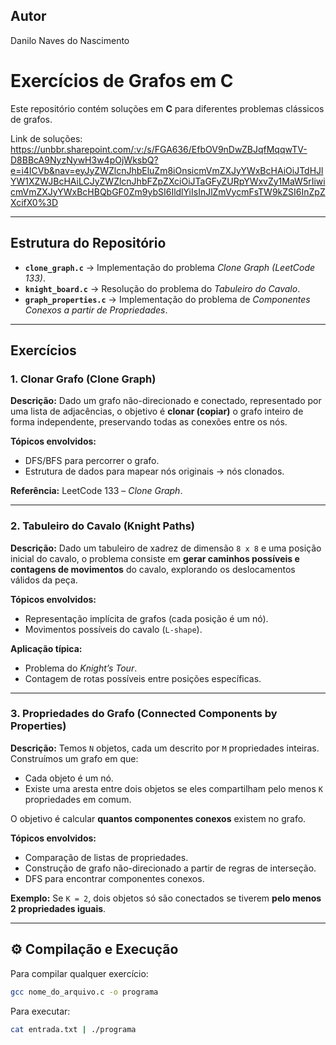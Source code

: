 ## Autor

Danilo Naves do Nascimento

# Exercícios de Grafos em C

Este repositório contém soluções em **C** para diferentes problemas clássicos de grafos.

Link de soluções: https://unbbr.sharepoint.com/:v:/s/FGA636/EfbOV9nDwZBJqfMqqwTV-D8BBcA9NyzNywH3w4pOjWksbQ?e=i4ICVb&nav=eyJyZWZlcnJhbEluZm8iOnsicmVmZXJyYWxBcHAiOiJTdHJlYW1XZWJBcHAiLCJyZWZlcnJhbFZpZXciOiJTaGFyZURpYWxvZy1MaW5rIiwicmVmZXJyYWxBcHBQbGF0Zm9ybSI6IldlYiIsInJlZmVycmFsTW9kZSI6InZpZXcifX0%3D

---

## Estrutura do Repositório

* **`clone_graph.c`** → Implementação do problema *Clone Graph (LeetCode 133)*.
* **`knight_board.c`** → Resolução do problema do *Tabuleiro do Cavalo*.
* **`graph_properties.c`** → Implementação do problema de *Componentes Conexos a partir de Propriedades*.

---

## Exercícios

### 1. Clonar Grafo (Clone Graph)

**Descrição:**
Dado um grafo não-direcionado e conectado, representado por uma lista de adjacências, o objetivo é **clonar (copiar)** o grafo inteiro de forma independente, preservando todas as conexões entre os nós.

**Tópicos envolvidos:**

* DFS/BFS para percorrer o grafo.
* Estrutura de dados para mapear nós originais → nós clonados.

**Referência:** LeetCode 133 – *Clone Graph*.

---

### 2. Tabuleiro do Cavalo (Knight Paths)

**Descrição:**
Dado um tabuleiro de xadrez de dimensão `8 x 8` e uma posição inicial do cavalo, o problema consiste em **gerar caminhos possíveis e contagens de movimentos** do cavalo, explorando os deslocamentos válidos da peça.

**Tópicos envolvidos:**

* Representação implícita de grafos (cada posição é um nó).
* Movimentos possíveis do cavalo (`L-shape`).

**Aplicação típica:**

* Problema do *Knight’s Tour*.
* Contagem de rotas possíveis entre posições específicas.

---

### 3. Propriedades do Grafo (Connected Components by Properties)

**Descrição:**
Temos `N` objetos, cada um descrito por `M` propriedades inteiras. Construímos um grafo em que:

* Cada objeto é um nó.
* Existe uma aresta entre dois objetos se eles compartilham pelo menos `K` propriedades em comum.

O objetivo é calcular **quantos componentes conexos** existem no grafo.

**Tópicos envolvidos:**

* Comparação de listas de propriedades.
* Construção de grafo não-direcionado a partir de regras de interseção.
* DFS para encontrar componentes conexos.

**Exemplo:**
Se `K = 2`, dois objetos só são conectados se tiverem **pelo menos 2 propriedades iguais**.

---

## ⚙️ Compilação e Execução

Para compilar qualquer exercício:

```bash
gcc nome_do_arquivo.c -o programa
```

Para executar:

```bash
cat entrada.txt | ./programa
```

